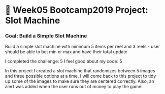 # 🎰 Week05 Bootcamp2019 Project: Slot Machine

### Goal: Build a Simple Slot Machine

Build a simple slot machine with minimum 5 items per reel and 3 reels - user should be able to bet min or max and have their total update


I completed the challenge: 5
I feel good about my code: 5

In this project I created a slot machine that randomizes between 5 images and three possible options at a time. I will come back to this project to tidy up some of the images to make sure they are centered correctly. Also, an alert was added when the user runs out of money to play the game.
